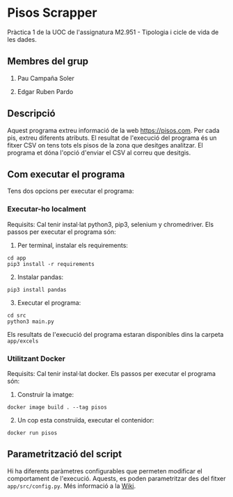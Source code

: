 # Pisos Scrapper
Pràctica 1 de la UOC de l'assignatura M2.951 - Tipologia i cicle de vida de les dades.

## Membres del grup
1. Pau Campaña Soler

2. Edgar Ruben Pardo

## Descripció
Aquest programa extreu informació de la web https://pisos.com. Per cada pis, extreu diferents atributs. El resultat de l'execució del programa és un fitxer CSV on tens tots els pisos de la zona que desitges analitzar. El programa et dóna l'opció d'enviar el CSV al correu que desitgis.

## Com executar el programa
Tens dos opcions per executar el programa: 
### Executar-ho localment
Requisits: Cal tenir instal·lat python3, pip3, selenium y chromedriver.
Els passos per executar el programa són:
1. Per terminal, instalar els requirements: 
```
cd app
pip3 install -r requirements
```
2. Instalar pandas:
```
pip3 install pandas
```
3. Executar el programa:
```
cd src
python3 main.py
```

Els resultats de l'execució del programa estaran disponibles dins la carpeta `app/excels`

### Utilitzant Docker
Requisits: Cal tenir instal·lat docker.
Els passos per executar el programa són:
1. Construir la imatge:
```
docker image build . --tag pisos
```
2. Un cop esta construïda, executar el contenidor:
```
docker run pisos
```

## Parametrització del script

Hi ha diferents paràmetres  configurables que permeten modificar el comportament de l'execució. Aquests, es poden parametritzar des del fitxer `app/src/config.py`. Més informació a la [Wiki](https://github.com/paucampana/pisosScrapper/wiki).
